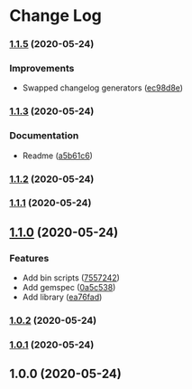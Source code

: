 # Change Log
### [1.1.5](https://github.com/kirtfitzpatrick/release_experiments/compare/v1.1.4...v1.1.5) (2020-05-24)


### Improvements

* Swapped changelog generators ([ec98d8e](https://github.com/kirtfitzpatrick/release_experiments/commit/ec98d8e00290ea38ddd35b5ec501397dd705ce93))

### [1.1.3](https://github.com/kirtfitzpatrick/release_experiments/compare/v1.1.2...v1.1.3) (2020-05-24)


### Documentation

* Readme ([a5b61c6](https://github.com/kirtfitzpatrick/release_experiments/commit/a5b61c6917afcef78f9c2f39a89f1e7b711c5138))

### [1.1.2](https://github.com/kirtfitzpatrick/release_experiments/compare/v1.1.1...v1.1.2) (2020-05-24)

### [1.1.1](https://github.com/kirtfitzpatrick/release_experiments/compare/v1.1.0...v1.1.1) (2020-05-24)

## [1.1.0](https://github.com/kirtfitzpatrick/release_experiments/compare/v1.0.2...v1.1.0) (2020-05-24)


### Features

* Add bin scripts ([7557242](https://github.com/kirtfitzpatrick/release_experiments/commit/7557242c5cbd1e8851e67a8f0f6399b3054507be))
* Add gemspec ([0a5c538](https://github.com/kirtfitzpatrick/release_experiments/commit/0a5c538d22566946440fe33b09bbaf267c6b767f))
* Add library ([ea76fad](https://github.com/kirtfitzpatrick/release_experiments/commit/ea76fad229770f0fe6af339a2e7c78f37e707ae1))

### [1.0.2](https://github.com/kirtfitzpatrick/release_experiments/compare/v1.0.1...v1.0.2) (2020-05-24)

### [1.0.1](https://github.com/kirtfitzpatrick/release_experiments/compare/v1.0.0...v1.0.1) (2020-05-24)

## 1.0.0 (2020-05-24)
